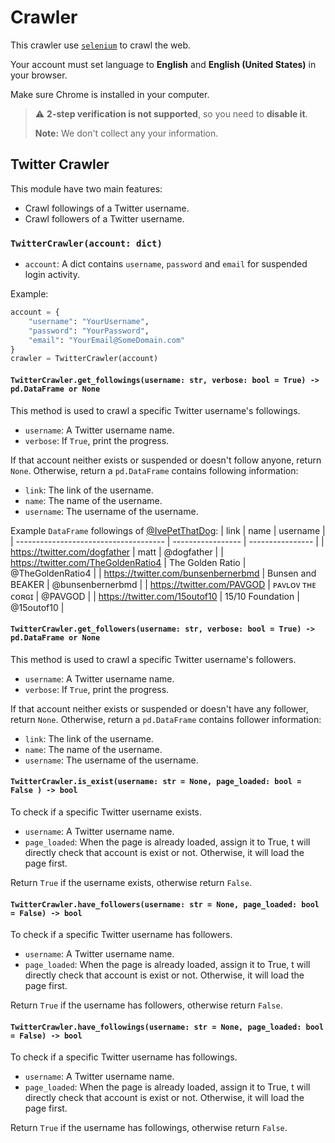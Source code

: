 # Crawler

This crawler use [`selenium`](https://www.seleniumhq.org/) to crawl the web.

Your account must set language to **English** and **English (United States)** in your browser.

Make sure Chrome is installed in your computer.

> :warning: **2-step verification is not supported**, so you need to **disable it**.
>
> **Note:** We don't collect any your information.

## Twitter Crawler

This module have two main features:

- Crawl followings of a Twitter username.
- Crawl followers of a Twitter username.

### `TwitterCrawler(account: dict)`

- `account`: A dict contains `username`, `password` and `email` for suspended login activity.

Example:

```python
account = {
    "username": "YourUsername",
    "password": "YourPassword",
    "email": "YourEmail@SomeDomain.com"
}
crawler = TwitterCrawler(account)
```

#### `TwitterCrawler.get_followings(username: str, verbose: bool = True) -> pd.DataFrame or None`

This method is used to crawl a specific Twitter username's followings.

- `username`: A Twitter username name.
- `verbose`: If `True`, print the progress.

If that account neither exists or suspended or doesn't follow anyone, return `None`. Otherwise, return a `pd.DataFrame` contains following information:

- `link`: The link of the username.
- `name`: The name of the username.
- `username`: The username of the username.

Example `DataFrame` followings of [@IvePetThatDog](https://twitter.com/IvePetThatDog):
| link                                  | name              | username               |
| ------------------------------------- | ----------------- | ---------------- |
| <https://twitter.com/dogfather>       | matt              | @dogfather       |
| <https://twitter.com/TheGoldenRatio4> | The Golden Ratio  | @TheGoldenRatio4 |
| <https://twitter.com/bunsenbernerbmd> | Bunsen and BEAKER | @bunsenbernerbmd |
| <https://twitter.com/PAVGOD>          | ᴘᴀᴠʟᴏᴠ ᴛʜᴇ ᴄᴏʀɢɪ  | @PAVGOD          |
| <https://twitter.com/15outof10>       | 15/10 Foundation  | @15outof10       |

#### `TwitterCrawler.get_followers(username: str, verbose: bool = True) -> pd.DataFrame or None`

This method is used to crawl a specific Twitter username's followers.

- `username`: A Twitter username name.
- `verbose`: If `True`, print the progress.

If that account neither exists or suspended or doesn't have any follower, return `None`. Otherwise, return a `pd.DataFrame` contains follower information:

- `link`: The link of the username.
- `name`: The name of the username.
- `username`: The username of the username.

#### `TwitterCrawler.is_exist(username: str = None, page_loaded: bool = False ) -> bool`

To check if a specific Twitter username exists.

- `username`: A Twitter username name.
- `page_loaded`: When the page is already loaded, assign it to True, t will directly check that account is exist or not. Otherwise, it will load the page first.

Return `True` if the username exists, otherwise return `False`.

#### `TwitterCrawler.have_followers(username: str = None, page_loaded: bool = False) -> bool`

To check if a specific Twitter username has followers.

- `username`: A Twitter username name.
- `page_loaded`: When the page is already loaded, assign it to True, t will directly check that account is exist or not. Otherwise, it will load the page first.

Return `True` if the username has followers, otherwise return `False`.

#### `TwitterCrawler.have_followings(username: str = None, page_loaded: bool = False) -> bool`

To check if a specific Twitter username has followings.

- `username`: A Twitter username name.
- `page_loaded`: When the page is already loaded, assign it to True, t will directly check that account is exist or not. Otherwise, it will load the page first.

Return `True` if the username has followings, otherwise return `False`.
